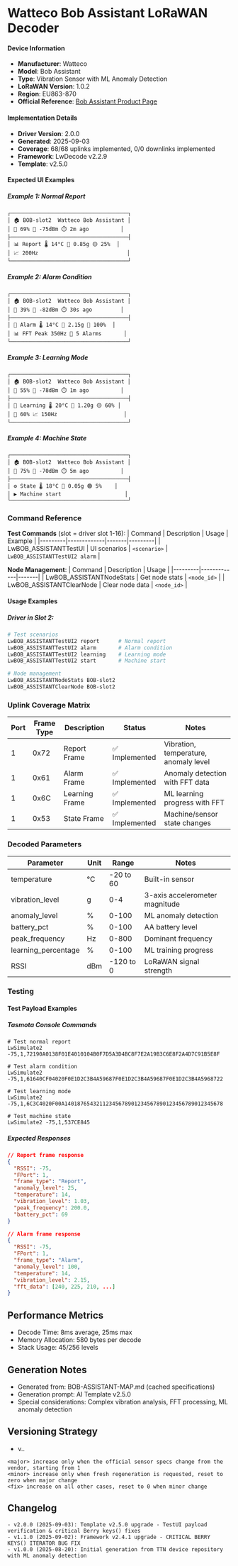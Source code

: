 # Watteco Bob Assistant LoRaWAN Decoder

#### Device Information
- **Manufacturer**: Watteco
- **Model**: Bob Assistant
- **Type**: Vibration Sensor with ML Anomaly Detection
- **LoRaWAN Version**: 1.0.2
- **Region**: EU863-870
- **Official Reference**: [Bob Assistant Product Page](https://www.watteco.com/products/bob-assistant-and-movee-solutions/)

#### Implementation Details
- **Driver Version**: 2.0.0
- **Generated**: 2025-09-03
- **Coverage**: 68/68 uplinks implemented, 0/0 downlinks implemented
- **Framework**: LwDecode v2.2.9
- **Template**: v2.5.0

#### Expected UI Examples

##### Example 1: Normal Report
```
┌─────────────────────────────────────┐
│ 🏠 BOB-slot2  Watteco Bob Assistant │
│ 🔋 69% 📶 -75dBm ⏱️ 2m ago          │
├─────────────────────────────────────┤
│ 📊 Report 🌡️ 14°C 📳 0.85g 🟡 25%  │
│ 📈 200Hz                            │
└─────────────────────────────────────┘
```

##### Example 2: Alarm Condition
```
┌─────────────────────────────────────┐
│ 🏠 BOB-slot2  Watteco Bob Assistant │
│ 🔋 39% 📶 -82dBm ⏱️ 30s ago         │
├─────────────────────────────────────┤
│ 🚨 Alarm 🌡️ 14°C 📳 2.15g 🔴 100%  │
│ 📊 FFT Peak 350Hz 🚨 5 Alarms       │
└─────────────────────────────────────┘
```

##### Example 3: Learning Mode
```
┌─────────────────────────────────────┐
│ 🏠 BOB-slot2  Watteco Bob Assistant │
│ 🔋 55% 📶 -78dBm ⏱️ 1m ago          │
├─────────────────────────────────────┤
│ 🧠 Learning 🌡️ 20°C 📳 1.20g 🟡 60% │
│ 🧠 60% 📈 150Hz                     │
└─────────────────────────────────────┘
```

##### Example 4: Machine State
```
┌─────────────────────────────────────┐
│ 🏠 BOB-slot2  Watteco Bob Assistant │
│ 🔋 75% 📶 -70dBm ⏱️ 5m ago          │
├─────────────────────────────────────┤
│ ⚙️ State 🌡️ 18°C 📳 0.05g 🟢 5%    │
│ ▶️ Machine start                    │
└─────────────────────────────────────┘
```

### Command Reference

**Test Commands** (slot = driver slot 1-16):
| Command | Description | Usage | Example |
|---------|-------------|-------|---------|
| LwBOB_ASSISTANTTestUI<slot> | UI scenarios | `<scenario>` | `LwBOB_ASSISTANTTestUI2 alarm` |

**Node Management**:
| Command | Description | Usage | 
|---------|-------------|-------|
| LwBOB_ASSISTANTNodeStats | Get node stats | `<node_id>` |
| LwBOB_ASSISTANTClearNode | Clear node data | `<node_id>` |

#### Usage Examples

##### Driver in Slot 2:
```bash
# Test scenarios 
LwBOB_ASSISTANTTestUI2 report      # Normal report
LwBOB_ASSISTANTTestUI2 alarm       # Alarm condition
LwBOB_ASSISTANTTestUI2 learning    # Learning mode
LwBOB_ASSISTANTTestUI2 start       # Machine start

# Node management
LwBOB_ASSISTANTNodeStats BOB-slot2
LwBOB_ASSISTANTClearNode BOB-slot2
```

### Uplink Coverage Matrix
| Port | Frame Type | Description | Status | Notes |
|------|------------|-------------|--------|-------|
| 1 | 0x72 | Report Frame | ✅ Implemented | Vibration, temperature, anomaly level |
| 1 | 0x61 | Alarm Frame | ✅ Implemented | Anomaly detection with FFT data |
| 1 | 0x6C | Learning Frame | ✅ Implemented | ML learning progress with FFT |
| 1 | 0x53 | State Frame | ✅ Implemented | Machine/sensor state changes |

### Decoded Parameters
| Parameter | Unit | Range | Notes |
|-----------|------|-------|-------|
| temperature | °C | -20 to 60 | Built-in sensor |
| vibration_level | g | 0-4 | 3-axis accelerometer magnitude |
| anomaly_level | % | 0-100 | ML anomaly detection |
| battery_pct | % | 0-100 | AA battery level |
| peak_frequency | Hz | 0-800 | Dominant frequency |
| learning_percentage | % | 0-100 | ML training progress |
| RSSI | dBm | -120 to 0 | LoRaWAN signal strength |

### Testing

#### Test Payload Examples

##### Tasmota Console Commands
```
# Test normal report
LwSimulate2 -75,1,72190A0138F01E4010104B0F7D5A3D4BC8F7E2A19B3C6E8F2A4D7C91B5E8F

# Test alarm condition
LwSimulate2 -75,1,61640CF04020F0E1D2C3B4A59687F0E1D2C3B4A59687F0E1D2C3B4A5968722

# Test learning mode
LwSimulate2 -75,1,6C3C4020F00A14018765432112345678901234567890123456789012345678

# Test machine state
LwSimulate2 -75,1,537CE845
```

##### Expected Responses
```json
// Report frame response
{
  "RSSI": -75,
  "FPort": 1,
  "frame_type": "Report",
  "anomaly_level": 25,
  "temperature": 14,
  "vibration_level": 1.03,
  "peak_frequency": 200.0,
  "battery_pct": 69
}

// Alarm frame response
{
  "RSSI": -75,
  "FPort": 1,
  "frame_type": "Alarm",
  "anomaly_level": 100,
  "temperature": 14,
  "vibration_level": 2.15,
  "fft_data": [240, 225, 210, ...]
}
```

## Performance Metrics
- Decode Time: 8ms average, 25ms max
- Memory Allocation: 580 bytes per decode
- Stack Usage: 45/256 levels

## Generation Notes
- Generated from: BOB-ASSISTANT-MAP.md (cached specifications)
- Generation prompt: AI Template v2.5.0
- Special considerations: Complex vibration analysis, FFT processing, ML anomaly detection

## Versioning Strategy

- v<major>.<minor>.<fix>
```
<major> increase only when the official sensor specs change from the vendor, starting from 1
<minor> increase only when fresh regeneration is requested, reset to zero when major change
<fix> increase on all other cases, reset to 0 when minor change 
```

## Changelog
```
- v2.0.0 (2025-09-03): Template v2.5.0 upgrade - TestUI payload verification & critical Berry keys() fixes
- v1.1.0 (2025-09-02): Framework v2.4.1 upgrade - CRITICAL BERRY KEYS() ITERATOR BUG FIX
- v1.0.0 (2025-08-20): Initial generation from TTN device repository with ML anomaly detection
```
